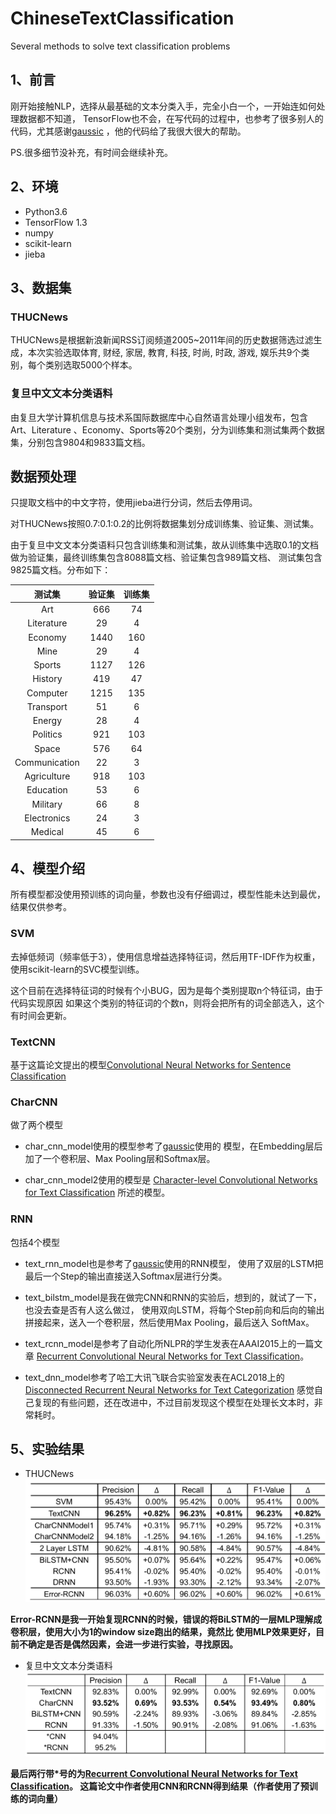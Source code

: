 # ChineseTextClassification
Several methods to solve text classification problems
## 1、前言
刚开始接触NLP，选择从最基础的文本分类入手，完全小白一个，一开始连如何处理数据都不知道，
TensorFlow也不会，在写代码的过程中，也参考了很多别人的代码，尤其感谢[gaussic](https://github.com/gaussic/text-classification-cnn-rnn)
，他的代码给了我很大很大的帮助。

PS.很多细节没补充，有时间会继续补充。

## 2、环境
+ Python3.6
+ TensorFlow 1.3
+ numpy
+ scikit-learn
+ jieba
## 3、数据集
### THUCNews
THUCNews是根据新浪新闻RSS订阅频道2005~2011年间的历史数据筛选过滤生成，本次实验选取体育, 财经, 家居, 教育, 科技, 时尚, 时政, 游戏, 娱乐共9个类别，每个类别选取5000个样本。
### 复旦中文文本分类语料
由复旦大学计算机信息与技术系国际数据库中心自然语言处理小组发布，包含Art、Literature 、Economy、Sports等20个类别，分为训练集和测试集两个数据集，分别包含9804和9833篇文档。
## 数据预处理
只提取文档中的中文字符，使用jieba进行分词，然后去停用词。

对THUCNews按照0.7:0.1:0.2的比例将数据集划分成训练集、验证集、测试集。

由于复旦中文文本分类语料只包含训练集和测试集，故从训练集中选取0.1的文档做为验证集，最终训练集包含8088篇文档、验证集包含989篇文档、
测试集包含9825篇文档。分布如下：

测试集 | 验证集 | 训练集
:---:|:---:|:---:
Art	| 666 | 74	| 742
Literature | 29 | 4 | 34
Economy	| 1440 | 160 | 1601
Mine | 29 | 4 | 34
Sports | 1127 | 126	| 1254
History | 419 | 47 | 468
Computer | 1215 | 135 | 1350
Transport | 51 | 6 | 59
Energy | 28 | 4 | 33
Politics | 921 | 103 | 1026
Space | 576 | 64 | 642
Communication | 22 | 3 | 27
Agriculture	| 918 | 103	| 1022
Education | 53 | 6 | 61
Military | 66 | 8 | 76
Electronics	| 24 | 3 | 28
Medical | 45 | 6 | 53

## 4、模型介绍
所有模型都没使用预训练的词向量，参数也没有仔细调过，模型性能未达到最优，结果仅供参考。
### SVM 
去掉低频词（频率低于3），使用信息增益选择特征词，然后用TF-IDF作为权重，使用scikit-learn的SVC模型训练。

这个目前在选择特征词的时候有个小BUG，因为是每个类别提取n个特征词，由于代码实现原因
如果这个类别的特征词的个数n，则将会把所有的词全部选入，这个有时间会更新。
### TextCNN
基于这篇论文提出的模型[Convolutional Neural Networks for Sentence Classification 
](https://arxiv.org/abs/1408.5882)
### CharCNN
做了两个模型

+ char_cnn_model使用的模型参考了[gaussic](https://github.com/gaussic/text-classification-cnn-rnn)使用的
模型，在Embedding层后加了一个卷积层、Max 
Pooling层和Softmax层。

+ char_cnn_model2使用的模型是
[Character-level Convolutional Networks for Text Classification](http://papers.nips.cc/paper/5782-character-level-convolutional-networks-for-text-classifica)
所述的模型。

### RNN
包括4个模型

+ text_rnn_model也是参考了[gaussic](https://github.com/gaussic/text-classification-cnn-rnn)使用的RNN模型，
使用了双层的LSTM把最后一个Step的输出直接送入Softmax层进行分类。
+ text_bilstm_model是我在做完CNN和RNN的实验后，想到的，就试了一下，也没去查是否有人这么做过，
使用双向LSTM，将每个Step前向和后向的输出拼接起来，送入一个卷积层，然后使用Max Pooling，最后送入
SoftMax。
+ text_rcnn_model是参考了自动化所NLPR的学生发表在AAAI2015上的一篇文章
[Recurrent Convolutional Neural Networks for Text Classification](https://www.aaai.org/ocs/index.php/AAAI/AAAI15/paper/viewPaper/9745)。

+ text_dnn_model参考了哈工大讯飞联合实验室发表在ACL2018上的
[Disconnected Recurrent Neural Networks for Text Categorization](https://www.aclweb.org/anthology/papers/P/P18/P18-1215/)
感觉自己复现的有些问题，还在改进中，不过目前发现这个模型在处理长文本时，非常耗时。

## 5、实验结果
+ THUCNews
![THUCNews](https://github.com/DrLiLiang/ChineseTextClassification/blob/master/picture/THUNewsResults.png)

**Error-RCNN是我一开始复现RCNN的时候，错误的将BiLSTM的一层MLP理解成卷积层，使用大小为1的window size跑出的结果，竟然比
使用MLP效果更好，目前不确定是否是偶然因素，会进一步进行实验，寻找原因。**
+ 复旦中文文本分类语料
![复旦中文文本分类语料](https://github.com/DrLiLiang/ChineseTextClassification/blob/master/picture/FuDanResults.png)

**最后两行带\*号的为[Recurrent Convolutional Neural Networks for Text Classification](https://www.aaai.org/ocs/index.php/AAAI/AAAI15/paper/viewPaper/9745)。
这篇论文中作者使用CNN和RCNN得到结果（作者使用了预训练的词向量）**

